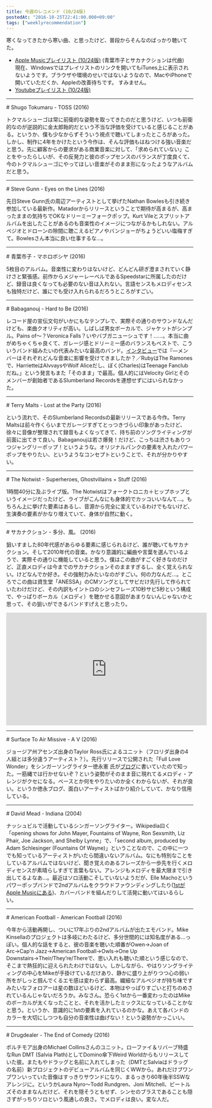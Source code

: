 ```yaml
---
title: 今週のレコメンド (10/24版)
postedAt: "2016-10-25T22:41:00.000+09:00"
tags: ["weeklyrecommendation"]
---
```


寒くなってきたから寒い曲、と思ったけど、普段からそんなのばっかり聴いてた。  

* [Apple Musicプレイリスト (10/24版)](https://itunes.apple.com/jp/playlist/jin-zhounorekomendo-10-24ban/idpl.1afd6f1b0bc74feba0786e96bb473ebf) (青葉市子とサカナクションは代曲)  
現在、Windowsではプレイリストのリンクを開いてもiTunes上に表示されないようです。ブラウザや環境のせいではないようなので、MacやiPhoneで開いていただくか、Appleの改善待ちです。 すみません。[ ](https://itunes.apple.com/jp/playlist/jin-zhounorekomendo-10-24ban/idpl.1afd6f1b0bc74feba0786e96bb473ebf)
* [Youtubeプレイリスト (10/24版)](https://www.youtube.com/playlist?list=PLegnWsUgQaycjynjjVTJaXokEEprAVH5i)

---

\# Shugo Tokumaru - TOSS (2016)

トクマルシューゴは常に前衛的な姿勢を取ってきたのだと思うけど、いつも前衛的なのが逆説的に金太郎飴的だという不当な評価を受けていると感じることがある。というか、僕も少なからずそういう視点で聴いてしまったところがあった。しかし、制作に4年をかけたという今作は、そんな評価もはねつける強い音楽だと思う。先に顧客からの要求がある商業音楽に対して、「求められていない」ことをやったらしいが、その反発力と彼のポップセンスのバランスが丁度良くて、今のトクマルシューゴにやってほしい音楽がそのまま形になったようなアルバムだと思う。

---

\# Steve Gunn - Eyes on the Lines (2016)

先日Steve Gunn氏の周辺アーティストとして挙げたNathan Bowlesも引き続き参加している最新作。Matadorからリリースということで期待が高まるが、高まったままの気持ちでOKなドリーミーフォークポップ。Kurt Vileとスプリットアルバムを出したことがあるのも音楽性のイメージにつながるかもしれない。アルペジオとドローンの隙間に聴こえるピアノやバンジョーがちょうどいい塩梅すぎて。Bowlesさん本当に良い仕事するな…。

---

\# 青葉市子 - マホロボシヤ (2016)

5枚目のアルバム。音楽性に変わりはないけど、どんどん研ぎ澄まされていく静けさと緊張感。前作からメジャーレーベルであるSpeedstarに所属したのだけど、録音は良くなっても必要のない音は入れない。言語センスもメロディセンスも独特だけど、誰にでも受け入れられるだろうところがすごい。

---

\# Babaganouj - Hard to Be (2016)

レコード屋の宣伝文句がいかにもなテンプレで、実際その通りのサウンドなんだけども、楽曲クオリティが高い。しばしば男女ボーカルで、ジャケットがシンプル。Pains of～？Veronica Falls？いやバブガニューシュです！……。本当に曲がめちゃくちゃ良くて、ガレージ感とドリーミー感のバランスもベストで、こういうバンド組みたいの代表みたいな最高のバンド。[インタビュー](http://spincoaster.com/interview-babaganouj)では『―メンバーはそれぞれどんな音楽に影響を受けてきましたか？／RubyはThe Ramonesで、HarrietteはAlvvaysやWolf Aliceだし、ぼく(Charles)はTeenage Fanclubだね。」という発言もまた「そのまま」で最高。個人的にはVelocity Girlとそのメンバーが創始者であるSlumberland Recordsを連想せずにはいられなかった。

---

\# Terry Malts - Lost at the Party (2016)

という流れで、そのSlumberland Recordsの最新リリースである今作。Terry Maltsは前々作くらいまでガレージすぎてとっつきづらい印象があったけど、徐々に音像が整理されて録音もよくなってきて、持ち前のソングライティングが前面に出てきて良い。Babaganoujは若さ爆発！だけど、こっちは渋さもありつつジャングリーポップ！というような。オリジナルパンクの要素を入れたパワーポップをやりたい、というようなコンセプトということで、それが分かりやすい。

---

\# The Notwist - Superheroes, Ghostvillains + Stuff (2016)

1時間40分に及ぶライブ版。The Notwistはフォークトロニカ＋ヒップホップというイメージだったけど、ライブがこんなにも身体的でカッコいいなんて…。もちろん上に挙げた要素はあるし、音源から完全に変えているわけでもないけど、生演奏の要素がかなり増えていて、身体が自然に動く。

---

\# サカナクション - 多分、風。 (2016)

狙いすました80年代感があらゆる要素に感じられるけど、誰が聴いてもサカナクション。そして2010年代の音楽。かなり意識的に編曲や言葉を選んでいるようで、実際その通りに機能していると思う。僕はこの曲がすごく好きなのだけど、正直メロディは今までのサカナクションそのまますぎるし、全く覚えられない。けどなんでか好き。その強制力みたいなのがすごい。何の力なんだ…。ところでこの曲は資生堂「ANESSA」のCMソングとしてサビだけ先行して作られていたわけだけど、その内訳もイントロのシンセフレーズ10秒サビ5秒という構成で、やっぱりボーカル（メロディ）を聴かせる意図があまりないんじゃないかと思って、その狙いができるバンドすげえと思ったり。

<iframe id="youtube_iframe" src="https://www.youtube.com/embed/3cEi3myCcAg?feature=oembed&amp;enablejsapi=1&amp;origin=https://safe.txmblr.com&amp;wmode=opaque" allowfullscreen="" width="540" height="304" frameborder="0"></iframe>

---

\# Surface To Air Missive - A V (2016)

ジョージア州アセンズ出身のTaylor Ross氏によるユニット（フロリダ出身の4人組とは多分違うアーティスト？）。先行リリースで公開された「Full Love Wonder」をシンガーソングライター徳永憲 氏が[ブログ](http://tokunagaken.blogspot.jp/2016/10/blog-post%5F23.html)に書いていたので知った。一筋縄では行かせないぞ？という姿勢がそのまま音に現れてるメロディ・アレンジがクセになる。ベースとか何をやりたいのか全くわからないが、それが良い。というか徳永ブログ、面白いアーティストばかり紹介していて、かなり信用している。

---

\# David Mead - Indiana (2004)

ナッシュビルで活動しているシンガーソングライター。Wikipedia曰く「opening shows for John Mayer, Fountains of Wayne, Ron Sexsmith, Liz Phair, Joe Jackson, and Shelby Lynne」で、「second album, produced by Adam Schlesinger (Fountains Of Wayne)」ということなので、この中に一つでも知っているアーティストがいたら間違いないアルバム。なにも特別なことをしているアルバムではないけど、聞き覚えのあるフレーズから一歩先を行くメロディセンスが素晴らしすぎて言葉もない。アレンジもメロディを最大限まで引き出してるよなあ…。最近はソロ活動こそしていないようだが、Elle Machoというパワーポップバンドで2ndアルバムをクラウドファウンディングしたり([1stがApple Musicにある](https://itun.es/jp/NH2QJ))、カバーバンドを組んだりして活発に動いてはいるらしい。

---

\# American Football - American Football (2016)

今年から活動再開し、ついに17年ぶりの2ndアルバムが出たエモバンド。Mike Kinsellaのプロジェクトは多岐にわたるけど、多分世間的には知名度がある…っぽい。個人的な話をすると、彼の音楽を聴いた順番がOwen→Joan of Arc→Cap'n Jazz→American Football→Owls→One Up Downstairs→Their/They’re/Thereで、思い入れも聴いた順という感じなので、そこまで熱狂的に迎えられたわけではない。しかしながら、やはりソングライティングの中心をMikeが手掛けているだけあり、静かに盛り上がりつつ心の弱い所をがしっと掴んでくるエモ感は変わらず最高。繊細なアルペジオが持ち味ですみたいなフォロアーは星の数ほどいるけど、本物はやっぱりすごいと打ちのめされているんじゃないだろうか。みなさん。恐らく1stから一番変わったのはMikeのボーカルが太くなったことと、それを活かしたミックスになっていることかなと思う。というか、意識的に1stの要素を入れているのかな。あえて各バンドのカラーを大切にしつつも自分の音楽性は曲げない！という姿勢がかっこいい。

---

\# Drugdealer - The End of Comedy (2016)

ボルチモア出身のMichael Collinsさんのユニット。ローファイ＆リバーブ特盛なRun DMT (Salvia Plath)としてDomino傘下Weird Worldからもリリースしていた彼。またもやドラッグと名前に入れてしまった（DMTとSalviaはドラッグの名前）新プロジェクトのデビューアルバムを同じくWWから。あれだけブワンブワンいっていた音像はすっきりサウンドになり、まるっきり60年後半SSWなアレンジに。というかLaura Nyro～Todd Rundgren、Joni Mitchell、ビートルズそのままなんだけど、それを隠そうともせず、シンセのブラスであることも隠さずがっちりソロという風通しの良さ。でメロディは良い。変な人だ。